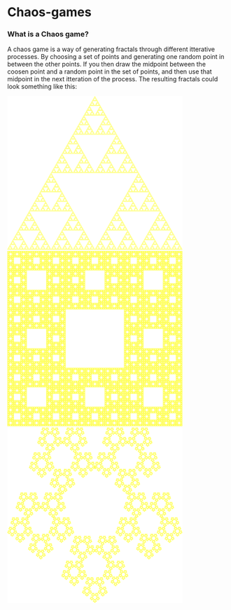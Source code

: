 # Chaos-games

### What is a Chaos game?

A chaos game is a way of generating fractals through different itterative processes. By choosing a set of points and generating one random point in between the other points. If you then draw the midpoint between the coosen point and a random point in the set of points, and then use that midpoint in the next itteration of the process. The resulting fractals could look something like this:


<img src="images/ChaosGameFractal3-4000x3500.png" width="400"><img src="images/ChaosGameFractal8-4000x4000.png" width="400"><img src="images/ChaosGameFractal5-4000x4000.png" width="400">
